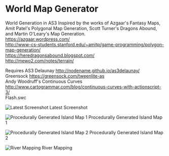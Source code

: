# World Map Generator

World Generation in AS3
Inspired by the works of Azgaar's Fantasy Maps, Amit Patel's Polygonal Map Generation, Scott Turner's Dragons Abound, and Martin O'Leary's Map Generation.  
https://azgaar.wordpress.com/  
http://www-cs-students.stanford.edu/~amitp/game-programming/polygon-map-generation/  
https://heredragonsabound.blogspot.com/  
http://mewo2.com/notes/terrain/  


Requires
AS3 Delaunay http://nodename.github.io/as3delaunay/  
Greensock https://greensock.com/tweenlite-as  
Andy Woodruff's Continuous Curves http://www.cartogrammar.com/blog/continuous-curves-with-actionscript-3/  
Flash.swc  

![Latest Screenshot](https://i.imgur.com/m3PB51g.png)
Latest Screenshot  

![Procedurally Generated Island Map 1](https://i.imgur.com/jfRGyjT.png)
Procedurally Generated Island Map 1  


![Procedurally Generated Island Map 2](https://i.imgur.com/VyMiffr.png)
Procedurally Generated Island Map 2  


![River Mapping](https://i.imgur.com/oKNWJWE.png)
River Mapping  
